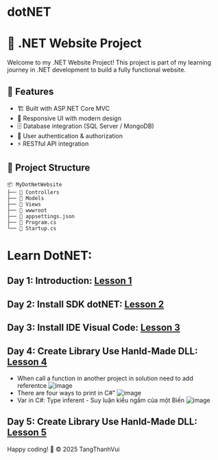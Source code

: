 # dotNET

# 🚀 .NET Website Project

Welcome to my .NET Website Project! This project is part of my learning journey in .NET development to build a fully functional website. 

## 📌 Features
- 🏗️ Built with ASP.NET Core MVC
- 🎨 Responsive UI with modern design
- 🗄️ Database integration (SQL Server / MongoDB)
- 🔐 User authentication & authorization
- ⚡ RESTful API integration

## 📂 Project Structure
```
📦 MyDotNetWebsite
├── 📁 Controllers
├── 📁 Models
├── 📁 Views
├── 📁 wwwroot
├── 📄 appsettings.json
├── 📄 Program.cs
└── 📄 Startup.cs
```

# Learn DotNET:

## Day 1: Introduction: [Lesson 1](https://www.youtube.com/playlist?list=PLayYhLZuuO9tV9PV2yeNQXolPc7XXw_7o)

## Day 2: Install SDK dotNET: [Lesson 2](https://www.youtube.com/playlist?list=PLayYhLZuuO9tV9PV2yeNQXolPc7XXw_7o)

## Day 3: Install IDE Visual Code: [Lesson 3](https://www.youtube.com/playlist?list=PLayYhLZuuO9tV9PV2yeNQXolPc7XXw_7o)

## Day 4: Create Library Use Hanld-Made DLL: [Lesson 4](https://www.youtube.com/watch?v=Zmyvs29NFQo&t=6238s&ab_channel=gi%C3%A1o.l%C3%A0ng)
- When call a function in another project in solution need to add referentce
  ![image](https://github.com/user-attachments/assets/88a0fb3f-179c-4f38-83b1-a08cd17604a8)
- There are four ways to print in C#"
  ![image](https://github.com/user-attachments/assets/3ea8e38f-86c1-4be0-9733-c9d83acb79e8)
- Var in C#: Type inferent - Suy luận kiểu ngầm của một Biến
  ![image](https://github.com/user-attachments/assets/d21955fe-e010-4084-8e45-1273f40d6377)

## Day 5: Create Library Use Hanld-Made DLL: [Lesson 5](https://www.youtube.com/watch?v=Wx_RHhEYGFQ&list=PLayYhLZuuO9tV9PV2yeNQXolPc7XXw_7o&index=9&t=4s&ab_channel=gi%C3%A1o.l%C3%A0ng)


Happy coding! 🎉
© 2025 TangThanhVui
